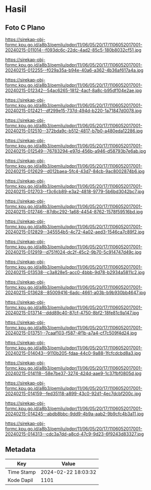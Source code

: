 # Hasil

## Foto C Plano

https://sirekap-obj-formc.kpu.go.id/a8b3/pemilu/pdpr/11/06/05/20/17/1106052017001-20240215-011014--f093dc6c-22dc-4ad2-85c5-180b8032cf51.jpg

https://sirekap-obj-formc.kpu.go.id/a8b3/pemilu/pdpr/11/06/05/20/17/1106052017001-20240215-012255--f029a35a-b94e-40a6-a362-4b36af617a4a.jpg

https://sirekap-obj-formc.kpu.go.id/a8b3/pemilu/pdpr/11/06/05/20/17/1106052017001-20240215-012342--54ac6265-1812-4acf-8a8c-b95df104e2ae.jpg

https://sirekap-obj-formc.kpu.go.id/a8b3/pemilu/pdpr/11/06/05/20/17/1106052017001-20240215-012421--df299e15-737d-494d-b220-1a71847d0078.jpg

https://sirekap-obj-formc.kpu.go.id/a8b3/pemilu/pdpr/11/06/05/20/17/1106052017001-20240215-012510--372bda9c-b512-4817-b7b0-a480eda12286.jpg

https://sirekap-obj-formc.kpu.go.id/a8b3/pemilu/pdpr/11/06/05/20/17/1106052017001-20240215-012549--76783294-e97d-456b-a946-d58793b7e6ab.jpg

https://sirekap-obj-formc.kpu.go.id/a8b3/pemilu/pdpr/11/06/05/20/17/1106052017001-20240215-012629--d012baea-5fc4-43d7-84cb-9ac8002874b6.jpg

https://sirekap-obj-formc.kpu.go.id/a8b3/pemilu/pdpr/11/06/05/20/17/1106052017001-20240215-012703--f3c6cb89-e3a2-4818-9779-5b6bd3042bc7.jpg

https://sirekap-obj-formc.kpu.go.id/a8b3/pemilu/pdpr/11/06/05/20/17/1106052017001-20240215-012746--87dbc292-1a68-4454-8762-1578f59516bd.jpg

https://sirekap-obj-formc.kpu.go.id/a8b3/pemilu/pdpr/11/06/05/20/17/1106052017001-20240215-012829--345554b5-4c72-4a02-aed3-1546ca7c89f2.jpg

https://sirekap-obj-formc.kpu.go.id/a8b3/pemilu/pdpr/11/06/05/20/17/1106052017001-20240215-012919--d751f024-dc2f-45c2-9b70-5c914747d49c.jpg

https://sirekap-obj-formc.kpu.go.id/a8b3/pemilu/pdpr/11/06/05/20/17/1106052017001-20240215-013538--c3a828e5-acc0-4bbb-9d78-b2934a5811c2.jpg

https://sirekap-obj-formc.kpu.go.id/a8b3/pemilu/pdpr/11/06/05/20/17/1106052017001-20240215-013628--85009416-6adc-4661-a03b-b9b930bb4647.jpg

https://sirekap-obj-formc.kpu.go.id/a8b3/pemilu/pdpr/11/06/05/20/17/1106052017001-20240215-013714--ddd89c40-87cf-4750-8bf2-18fe81c9a147.jpg

https://sirekap-obj-formc.kpu.go.id/a8b3/pemilu/pdpr/11/06/05/20/17/1106052017001-20240215-013751--7caaf103-f587-4f1b-a7a4-cf7c509f4d24.jpg

https://sirekap-obj-formc.kpu.go.id/a8b3/pemilu/pdpr/11/06/05/20/17/1106052017001-20240215-014043--9110b205-fdaa-44c0-9a88-1fcfcdcbd8a3.jpg

https://sirekap-obj-formc.kpu.go.id/a8b3/pemilu/pdpr/11/06/05/20/17/1106052017001-20240215-014118--58e7be37-3274-424d-aae9-1c37fbf0805d.jpg

https://sirekap-obj-formc.kpu.go.id/a8b3/pemilu/pdpr/11/06/05/20/17/1106052017001-20240215-014159--fed35118-a899-43c0-92d1-4ec7dcbf200c.jpg

https://sirekap-obj-formc.kpu.go.id/a8b3/pemilu/pdpr/11/06/05/20/17/1106052017001-20240215-014245--abdb8bbc-9dd9-4b9a-aab2-9b9cfc4b3a11.jpg

https://sirekap-obj-formc.kpu.go.id/a8b3/pemilu/pdpr/11/06/05/20/17/1106052017001-20240215-014313--cdc3a7dd-a8cd-47c9-9d23-6f9243d83327.jpg


## Metadata

| Key        | Value               |
| ---------- | ------------------- |
| Time Stamp | 2024-02-22 18:03:32 |
| Kode Dapil | 1101                |



